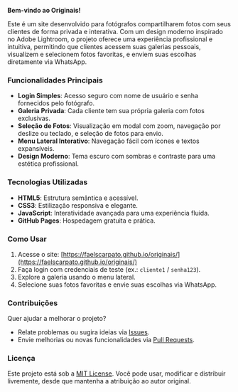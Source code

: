**Bem-vindo ao Originais!** 
 
Este é um site desenvolvido para fotógrafos compartilharem fotos com seus clientes de forma privada e interativa. Com um design moderno inspirado no Adobe Lightroom, o projeto oferece uma experiência profissional e intuitiva, permitindo que clientes acessem suas galerias pessoais, visualizem e selecionem fotos favoritas, e enviem suas escolhas diretamente via WhatsApp.

### Funcionalidades Principais
- **Login Simples**: Acesso seguro com nome de usuário e senha fornecidos pelo fotógrafo.  
- **Galeria Privada**: Cada cliente tem sua própria galeria com fotos exclusivas.  
- **Seleção de Fotos**: Visualização em modal com zoom, navegação por deslize ou teclado, e seleção de fotos para envio.  
- **Menu Lateral Interativo**: Navegação fácil com ícones e textos expansíveis.  
- **Design Moderno**: Tema escuro com sombras e contraste para uma estética profissional.

### Tecnologias Utilizadas
- **HTML5**: Estrutura semântica e acessível.  
- **CSS3**: Estilização responsiva e elegante.  
- **JavaScript**: Interatividade avançada para uma experiência fluida.  
- **GitHub Pages**: Hospedagem gratuita e prática.

### Como Usar
1. Acesse o site: [https://faelscarpato.github.io/originais/](https://faelscarpato.github.io/originais/)  
2. Faça login com credenciais de teste (ex.: `cliente1` / `senha123`).  
3. Explore a galeria usando o menu lateral.  
4. Selecione suas fotos favoritas e envie suas escolhas via WhatsApp.

### Contribuições
Quer ajudar a melhorar o projeto?  
- Relate problemas ou sugira ideias via [Issues](https://github.com/faelscarpato/originais/issues).  
- Envie melhorias ou novas funcionalidades via [Pull Requests](https://github.com/faelscarpato/originais/pulls).

### Licença
Este projeto está sob a [MIT License](LICENSE). Você pode usar, modificar e distribuir livremente, desde que mantenha a atribuição ao autor original.